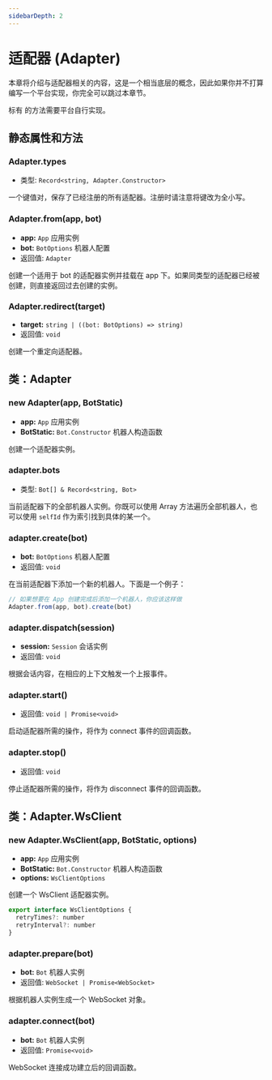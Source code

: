 ```yaml
---
sidebarDepth: 2
---
```


# 适配器 (Adapter)

本章将介绍与适配器相关的内容，这是一个相当底层的概念，因此如果你并不打算编写一个平台实现，你完全可以跳过本章节。

标有 <Badge text="abstract" vertical="baseline"/> 的方法需要平台自行实现。

## 静态属性和方法

### Adapter.types

- 类型: `Record<string, Adapter.Constructor>`

一个键值对，保存了已经注册的所有适配器。注册时请注意将键改为全小写。

### Adapter.from(app, bot)

- **app:** `App` 应用实例
- **bot:** `BotOptions` 机器人配置
- 返回值: `Adapter`

创建一个适用于 bot 的适配器实例并挂载在 app 下。如果同类型的适配器已经被创建，则直接返回过去创建的实例。

### Adapter.redirect(target)

- **target:** `string | ((bot: BotOptions) => string)`
- 返回值: `void`

创建一个重定向适配器。

## 类：Adapter

### new Adapter(app, BotStatic)

- **app:** `App` 应用实例
- **BotStatic:** `Bot.Constructor` 机器人构造函数

创建一个适配器实例。

### adapter.bots

- 类型: `Bot[] & Record<string, Bot>`

当前适配器下的全部机器人实例。你既可以使用 Array 方法遍历全部机器人，也可以使用 `selfId` 作为索引找到具体的某一个。

### adapter.create(bot)

- **bot:** `BotOptions` 机器人配置
- 返回值: `void`

在当前适配器下添加一个新的机器人。下面是一个例子：

```js
// 如果想要在 App 创建完成后添加一个机器人，你应该这样做
Adapter.from(app, bot).create(bot)
```

### adapter.dispatch(session)

- **session:** `Session` 会话实例
- 返回值: `void`

根据会话内容，在相应的上下文触发一个上报事件。

### adapter.start() <Badge text="abstract"/>

- 返回值: `void | Promise<void>`

启动适配器所需的操作，将作为 connect 事件的回调函数。

### adapter.stop() <Badge text="abstract"/>

- 返回值: `void`

停止适配器所需的操作，将作为 disconnect 事件的回调函数。

## 类：Adapter.WsClient

### new Adapter.WsClient(app, BotStatic, options)

- **app:** `App` 应用实例
- **BotStatic:** `Bot.Constructor` 机器人构造函数
- **options:** `WsClientOptions`

创建一个 WsClient 适配器实例。

```js
export interface WsClientOptions {
  retryTimes?: number
  retryInterval?: number
}
```

### adapter.prepare(bot) <Badge text="abstract"/>

- **bot:** `Bot` 机器人实例
- 返回值: `WebSocket | Promise<WebSocket>`

根据机器人实例生成一个 WebSocket 对象。

### adapter.connect(bot) <Badge text="abstract"/>

- **bot:** `Bot` 机器人实例
- 返回值: `Promise<void>`

WebSocket 连接成功建立后的回调函数。
